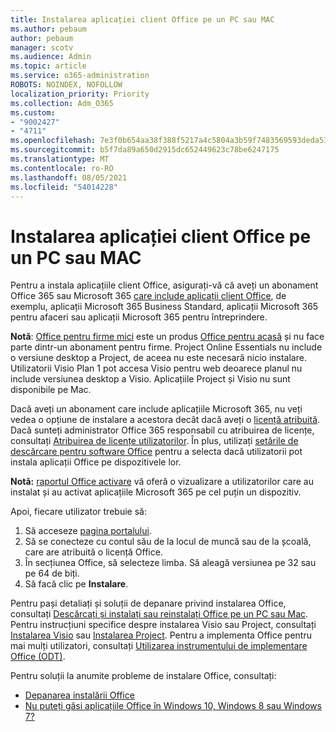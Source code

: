 ```yaml
---
title: Instalarea aplicației client Office pe un PC sau MAC
ms.author: pebaum
author: pebaum
manager: scotv
ms.audience: Admin
ms.topic: article
ms.service: o365-administration
ROBOTS: NOINDEX, NOFOLLOW
localization_priority: Priority
ms.collection: Adm_O365
ms.custom:
- "9002427"
- "4711"
ms.openlocfilehash: 7e3f0b654aa38f388f5217a4c5804a3b59f7483569593deda5332068dd631b0b
ms.sourcegitcommit: b5f7da89a650d2915dc652449623c78be6247175
ms.translationtype: MT
ms.contentlocale: ro-RO
ms.lasthandoff: 08/05/2021
ms.locfileid: "54014228"
---
```

# <a name="installing-office-client-apps-on-a-pc-or-mac"></a>Instalarea aplicației client Office pe un PC sau MAC

Pentru a instala aplicațiile client Office, asigurați-vă că aveți un abonament Office 365 sau Microsoft 365 [ care include aplicații client Office](https://support.office.com/article/office-for-home-and-office-for-business-plans-28cbc8cf-1332-4f04-9123-9b660abb629e), de exemplu, aplicații Microsoft 365 Business Standard, aplicații Microsoft 365 pentru afaceri sau aplicații Microsoft 365 pentru întreprindere.

**Notă**: [Office pentru firme mici](https://support.microsoft.com/office/office-for-home-and-office-for-business-plans-28cbc8cf-1332-4f04-9123-9b660abb629e) este un produs [Office pentru acasă](https://support.office.com/article/28cbc8cf-1332-4f04-9123-9b660abb629e?wt.mc_id=Alchemy_ClientDIA) și nu face parte dintr-un abonament pentru firme. Project Online Essentials nu include o versiune desktop a Project, de aceea nu este necesară nicio instalare. Utilizatorii Visio Plan 1 pot accesa Visio pentru web deoarece planul nu include versiunea desktop a Visio. Aplicațiile Project și Visio nu sunt disponibile pe Mac.

Dacă aveți un abonament care include aplicațiile Microsoft 365, nu veți vedea o opțiune de instalare a acestora decât dacă aveți o [ licență atribuită](https://support.office.com/article/what-office-365-business-product-or-license-do-i-have-f8ab5e25-bf3f-4a47-b264-174b1ee925fd?wt.mc_id=scl_installoffice_home). Dacă sunteți administrator Office 365 responsabil cu atribuirea de licențe, consultați [Atribuirea de licențe utilizatorilor](https://support.office.com/article/assign-licenses-to-users-in-office-365-for-business-997596b5-4173-4627-b915-36abac6786dc?wt.mc_id=scl_installoffice_home). În plus, utilizați [setările de descărcare pentru software Office‎](https://docs.microsoft.com/DeployOffice/manage-software-download-settings-office-365) pentru a selecta dacă utilizatorii pot instala aplicații ‎Office‎ pe dispozitivele lor.

**Notă:** [raportul Office activare](https://docs.microsoft.com/microsoft-365/admin/activity-reports/microsoft-office-activations?view=o365-worldwide) vă oferă o vizualizare a utilizatorilor care au instalat și au activat aplicațiile Microsoft 365 pe cel puțin un dispozitiv.

Apoi, fiecare utilizator trebuie să:

1. Să acceseze [pagina portalului](https://portal.office.com/OLS/MySoftware.aspx).
2. Să se conecteze cu contul său de la locul de muncă sau de la școală, care are atribuită o licență Office. 
3. În secțiunea Office, să selecteze limba. Să aleagă versiunea pe 32 sau pe 64 de biți.
4. Să facă clic pe **Instalare**.

Pentru pași detaliați și soluții de depanare privind instalarea Office, consultați [Descărcați și instalați sau reinstalați Office pe un PC sau Mac](https://support.office.com/article/4414eaaf-0478-48be-9c42-23adc4716658?wt.mc_id=Alchemy_ClientDIA). Pentru instrucțiuni specifice despre instalarea Visio sau Project, consultați [Instalarea Visio](https://support.office.com/article/f98f21e3-aa02-4827-9167-ddab5b025710) sau [Instalarea Project](https://support.office.com/article/7059249b-d9fe-4d61-ab96-5c5bf435f281). Pentru a implementa Office pentru mai mulți utilizatori, consultați [Utilizarea instrumentului de implementare Office (ODT)](https://docs.microsoft.com/alchemyinsights/using-the-office-deployment-tool).

Pentru soluții la anumite probleme de instalare Office, consultați:
- [Depanarea instalării Office](https://support.office.com/article/35ff2def-e0b2-4dac-9784-4cf212c1f6c2#BKMK_ErrorMessages)
- [Nu puteți găsi aplicațiile Office în Windows 10, Windows 8 sau Windows 7?](https://support.office.com/article/can-t-find-office-applications-in-windows-10-windows-8-or-windows-7-907ce545-6ae8-459b-8d9d-de6764a635d6)
